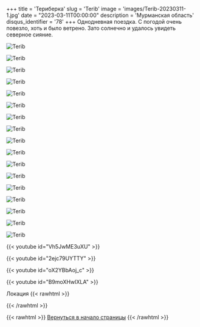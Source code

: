 +++
title = 'Териберка'
slug = 'Terib'
image = 'images/Terib-20230311-1.jpg'
date = "2023-03-11T00:00:00"
description = 'Мурманская область'
disqus_identifier = '78'
+++
Однодневная поездка. С погодой очень повезло, хоть и было ветрено. Зато солнечно и удалось увидеть северное сияние.

![Terib](/images/Terib-20230311-2.jpg)

![Terib](/images/Terib-20230311-3.jpg)

![Terib](/images/Terib-20230311-4.jpg)

![Terib](/images/Terib-20230311-5.jpg)

![Terib](/images/Terib-20230311-6.jpg)

![Terib](/images/Terib-20230311-7.jpg)

![Terib](/images/Terib-20230311-8.jpg)

![Terib](/images/Terib-20230311-9.jpg)

![Terib](/images/Terib-20230311-10.jpg)

![Terib](/images/Terib-20230311-11.jpg)

![Terib](/images/Terib-20230311-12.jpg)

![Terib](/images/Terib-20230311-13.jpg)

![Terib](/images/Terib-20230311-14.jpg)

![Terib](/images/Terib-20230311-15.jpg)

![Terib](/images/Terib-20230311-16.jpg)

![Terib](/images/Terib-20230311-17.jpg)

![Terib](/images/Terib-20230311-18.jpg)

{{< youtube id="Vh5JwME3uXU" >}}

{{< youtube id="2ejc79UYTTY" >}}

{{< youtube id="oX2YBbAoj_c" >}}

{{< youtube id="B9moXHwIXLA" >}}

Локация
{{< rawhtml >}}
<script type="text/javascript" charset="utf-8" async src="https://api-maps.yandex.ru/services/constructor/1.0/js/?um=constructor%3Abdca7ee2052e1667b0a4403d0228fcdd16f9055f60838fed32bb9d9301593656&amp;width=500&amp;height=400&amp;lang=ru_RU&amp;scroll=true"></script>
{{< /rawhtml >}}

{{< rawhtml >}}
<a href="#">Вернуться в начало страницы</a>
{{< /rawhtml >}}